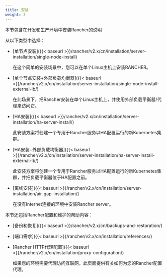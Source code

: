 ```yaml
---
title: 安装
weight: 3
---
```

本节包含在开发和生产环境中安装Rancher的说明

从以下类型中选择：

- [单节点安装]({{< baseurl >}}/rancher/v2.x/cn/installation/server-installation/single-node-install)

    在这个简单的安装场景中，您可以在单个Linux主机上安装RANCHER。

- [单个节点安装+外部负载均衡器]({{< baseurl >}}/rancher/v2.x/cn/installation/server-installation/single-node-install-external-lb/)

    在此场景下，把Rancher安装在单个Linux主机上，并使用外部负载平衡器/代理来访问它。

- [HA安装]({{< baseurl >}}/rancher/v2.x/cn/installation/server-installation/ha-server-install/)

    此安装方案将创建一个专用于Rancher服务以HA配置运行的新Kubernetes集群。

- [HA安装+外部负载均衡器]({{< baseurl >}}/rancher/v2.x/cn/installation/server-installation/ha-server-install-external-lb/)

    此安装方案将创建一个专用于Rancher服务以HA配置运行的新Kubernetes集群，并把负载平衡器位于HA配置之前。

- [离线安装]({{< baseurl >}}/rancher/v2.x/cn/installation/server-installation/air-gap-installation/)

    在没有Internet连接的环境中安装Rancher server。

本节还包括Rancher配置和维护的帮助内容：

- [备份和恢复]({{< baseurl >}}/rancher/v2.x/cn/backups-and-restoration/)

- [端口需求]({{< baseurl >}}/rancher/v2.x/cn/installation/references/)

- [Rancher HTTP代理配置]({{< baseurl >}}/rancher/v2.x/cn/installation/proxy-configuration/)

    如果您的环境需要代理访问互联网，此页面提供有关如何为您的Rancher配置代理。
